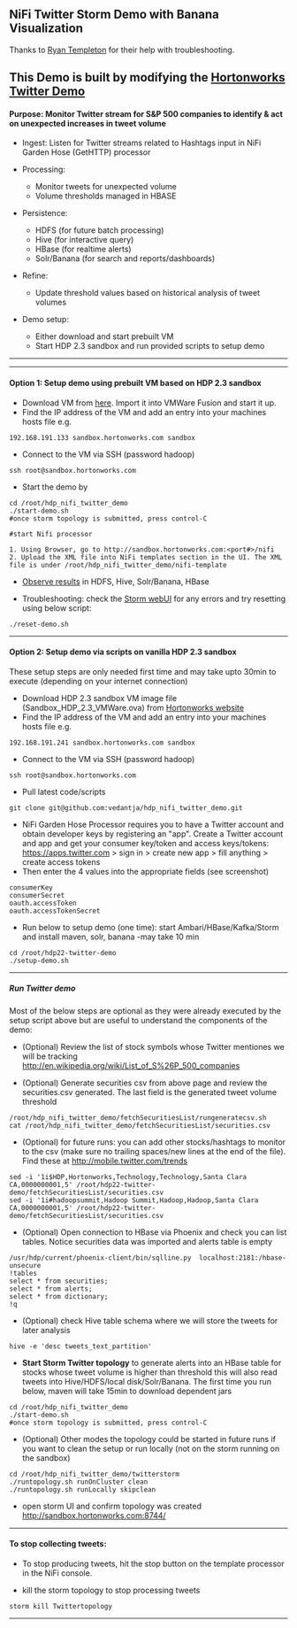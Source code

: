 ## NiFi Twitter Storm Demo with Banana Visualization


Thanks to [Ryan Templeton](https://github.com/rtempleton) for their help with troubleshooting. 

This Demo is built by modifying the [Hortonworks Twitter Demo](https://github.com/hortonworks-gallery/hdp22-twitter-demo) 
------------------

#### Purpose: Monitor Twitter stream for S&P 500 companies to identify & act on unexpected increases in tweet volume

- Ingest: 
Listen for Twitter streams related to Hashtags input in NiFi Garden Hose (GetHTTP) processor 
- Processing:
  - Monitor tweets for unexpected volume
  - Volume thresholds managed in HBASE
- Persistence:
  - HDFS (for future batch processing)
  - Hive (for interactive query) 
  - HBase (for realtime alerts)
  - Solr/Banana (for search and reports/dashboards)
- Refine:
  -  Update threshold values based on historical analysis of tweet volumes

- Demo setup:
	- Either download and start prebuilt VM
	- Start HDP 2.3 sandbox and run provided scripts to setup demo 


------------------
	
<!--#### Contents-->

<!--1. [Option 1: Setup demo using prebuilt VM based on HDP 2.3 sandbox](https://github.com/hortonworks-gallery/hdp22-twitter-demo#option-1-setup-demo-using-prebuilt-vm-based-on-hdp-23-sandbox)-->
<!--2. [Option 2: Setup demo via scripts on vanilla HDP 2.3 sandbox](https://github.com/hortonworks-gallery/hdp22-twitter-demo#option-2-setup-demo-via-scripts-on-vanilla-hdp-23-sandbox)-->
<!--3. [Kafka basics - optional](https://github.com/hortonworks-gallery/hdp22-twitter-demo#kafka-basics---optional)-->
<!--4. [Run demo](https://github.com/hortonworks-gallery/hdp22-twitter-demo#run-twitter-demo) to monitor Tweets about S&P 500 securities in realtime-->
<!--5. [Stop demo](https://github.com/hortonworks-gallery/hdp22-twitter-demo#to-stop-collecting-tweets)-->
<!--5. [Troubleshooting](https://github.com/hortonworks-gallery/hdp22-twitter-demo#troubleshooting)-->
<!--6. [Observe results](https://github.com/hortonworks-gallery/hdp22-twitter-demo#observe-results) in HDFS, Hive, Solr/Banana, HBase-->
<!--7. [Use Zeppelin to create charts to analyze tweets - optional](https://github.com/hortonworks-gallery/hdp22-twitter-demo#use-zeppelin-to-create-charts-to-analyze-tweets)-->
<!--8. [Import data into BI tools - optional](https://github.com/hortonworks-gallery/hdp22-twitter-demo#import-data-to-bi-tool-via-odbc-for-analysis---optional)-->
<!--9. [Other things to try - optional](https://github.com/hortonworks-gallery/hdp22-twitter-demo#other-things-to-try-analyze-any-kind-of-tweet---optional)-->
<!--10. [Reset demo](https://github.com/hortonworks-gallery/hdp22-twitter-demo#reset-demo)-->
<!--11. [Run demo on cluster](https://github.com/hortonworks-gallery/hdp22-twitter-demo#run-demo-on-cluster)-->

---------------------
 
#### Option 1: Setup demo using prebuilt VM based on HDP 2.3 sandbox

- Download VM from [here](). Import it into VMWare Fusion and start it up. 
- Find the IP address of the VM and add an entry into your machines hosts file e.g.
```
192.168.191.133 sandbox.hortonworks.com sandbox    
```
- Connect to the VM via SSH (password hadoop)
```
ssh root@sandbox.hortonworks.com
```
- Start the demo by
```
cd /root/hdp_nifi_twitter_demo
./start-demo.sh
#once storm topology is submitted, press control-C

#start Nifi processor

1. Using Browser, go to http://sandbox.hortonworks.com:<port#>/nifi
2. Upload the XML file into NiFi templates section in the UI. The XML file is under /root/hdp_nifi_twitter_demo/nifi-template
```
- [Observe results](https://github.com/hortonworks-gallery/hdp22-twitter-demo#observe-results) in HDFS, Hive, Solr/Banana, HBase

- Troubleshooting: check the [Storm webUI](http://sandbox.hortonworks.com:8744) for any errors and try resetting using below script:
```
./reset-demo.sh
```

-------------------------


#### Option 2: Setup demo via scripts on vanilla HDP 2.3 sandbox

These setup steps are only needed first time and may take upto 30min to execute (depending on your internet connection)

- Download HDP 2.3 sandbox VM image file (Sandbox_HDP_2.3_VMWare.ova) from [Hortonworks website](http://hortonworks.com/products/hortonworks-sandbox/) 
- Find the IP address of the VM and add an entry into your machines hosts file e.g.
```
192.168.191.241 sandbox.hortonworks.com sandbox    
```
- Connect to the VM via SSH (password hadoop)
```
ssh root@sandbox.hortonworks.com
```

- Pull latest code/scripts
```
git clone git@github.com:vedantja/hdp_nifi_twitter_demo.git

```
    
- NiFi Garden Hose Processor requires you to have a Twitter account and obtain developer keys by registering an "app". Create a Twitter account and app and get your consumer key/token and access keys/tokens:
https://apps.twitter.com > sign in > create new app > fill anything > create access tokens
- Then enter the 4 values into the appropriate fields (see screenshot)
```
consumerKey
consumerSecret
oauth.accessToken
oauth.accessTokenSecret
```

- Run below to setup demo (one time): start Ambari/HBase/Kafka/Storm and install maven, solr, banana -may take 10 min
```
cd /root/hdp22-twitter-demo
./setup-demo.sh
```

------------------


<!--##### Kafka basics - (optional)-->

<!--```-->
<!--#check if kafka already started-->
<!--ps -ef | grep kafka-->

<!--#if not, start kafka-->
<!--nohup /usr/hdp/current/kafka-broker/bin/kafka-server-start.sh /usr/hdp/current/kafka-broker/config/server.properties &-->

<!--#create topic-->
<!--/usr/hdp/current/kafka-broker/bin/kafka-topics.sh --create --zookeeper localhost:2181 --replication-factor 1 --partitions 1 --topic test-->

<!--#list topic-->
<!--/usr/hdp/current/kafka-broker/bin/kafka-topics.sh --zookeeper localhost:2181 --list | grep test-->

<!--#start a producer and enter text on few lines-->
<!--/usr/hdp/current/kafka-broker/bin/kafka-console-producer.sh --broker-list localhost:6667 --topic test-->

<!--#start a consumer in a new terminal your text appears in the consumer-->
<!--/usr/hdp/current/kafka-broker/bin/kafka-console-consumer.sh --zookeeper localhost:2181 --topic test --from-beginning-->

<!--#delete topic-->
<!--/usr/hdp/current/kafka-broker/bin/kafka-run-class.sh kafka.admin.DeleteTopicCommand --zookeeper localhost:2181 --topic test-->
<!--```-->
<!----------------------------------->

#####  Run Twitter demo 

Most of the below steps are optional as they were already executed by the setup script above but are useful to understand the components of the demo:

- (Optional) Review the list of stock symbols whose Twitter mentiones we will be tracking
http://en.wikipedia.org/wiki/List_of_S%26P_500_companies

- (Optional) Generate securities csv from above page and review the securities.csv generated. The last field is the generated tweet volume threshold 
```
/root/hdp_nifi_twitter_demo/fetchSecuritiesList/rungeneratecsv.sh
cat /root/hdp_nifi_twitter_demo/fetchSecuritiesList/securities.csv
```

- (Optional) for future runs: you can add other stocks/hashtags to monitor to the csv (make sure no trailing spaces/new lines at the end of the file). Find these at http://mobile.twitter.com/trends
```
sed -i '1i$HDP,Hortonworks,Technology,Technology,Santa Clara CA,0000000001,5' /root/hdp22-twitter-demo/fetchSecuritiesList/securities.csv
sed -i '1i#hadoopsummit,Hadoop Summit,Hadoop,Hadoop,Santa Clara CA,0000000001,5' /root/hdp22-twitter-demo/fetchSecuritiesList/securities.csv
```

- (Optional) Open connection to HBase via Phoenix and check you can list tables. Notice securities data was imported and alerts table is empty
```
/usr/hdp/current/phoenix-client/bin/sqlline.py  localhost:2181:/hbase-unsecure
!tables
select * from securities;
select * from alerts;
select * from dictionary;
!q
```

- (Optional) check Hive table schema where we will store the tweets for later analysis
```
hive -e 'desc tweets_text_partition'
```

- **Start Storm Twitter topology** to generate alerts into an HBase table for stocks whose tweet volume is higher than threshold this will also read tweets into Hive/HDFS/local disk/Solr/Banana. The first time you run below, maven will take 15min to download dependent jars
```
cd /root/hdp_nifi_twitter_demo
./start-demo.sh
#once storm topology is submitted, press control-C
```

- (Optional) Other modes the topology could be started in future runs if you want to clean the setup or run locally (not on the storm running on the sandbox)
```
cd /root/hdp_nifi_twitter_demo/twitterstorm
./runtopology.sh runOnCluster clean
./runtopology.sh runLocally skipclean
```

- open storm UI and confirm topology was created
http://sandbox.hortonworks.com:8744/

<!--
- **Start Kafka producer**: In a new terminal, compile and run kafka producer to start producing tweets containing first 400 stock symbols values from csv
```
/root/hdp22-twitter-demo/kafkaproducer/runkafkaproducer.sh
```
-->
------------------


#### To stop collecting tweets:
- To stop producing tweets, hit the stop button on the template processor in the NiFi console. 

- kill the storm topology to stop processing tweets
```
storm kill Twittertopology
```

------------------


	
